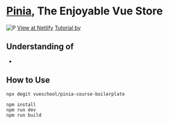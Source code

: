 # [Pinia](https://pinia.vuejs.org/), The Enjoyable Vue Store 

![P](/images/Pinia-logo.png)
[View at Netlify](https://gleeful-souffle-56603a.netlify.app/)
[Tutorial by](https://vueschool.io/courses/pinia-the-enjoyable-vue-store)

## Understanding of 
- 

## How to Use

```
npx degit vueschool/pinia-course-boilerplate 
```
```
npm install
npm run dev
npm run build
```
